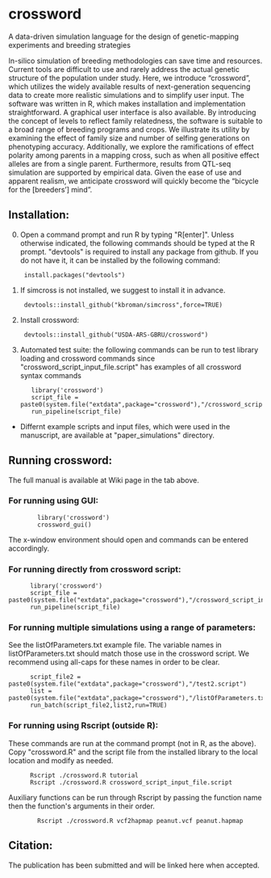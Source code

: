 # crossword
A data-driven simulation language for the design of genetic-mapping experiments and breeding strategies

In-silico simulation of breeding methodologies can save time and resources. Current tools are difficult to use and rarely address the actual genetic structure of the population under study. Here, we introduce “crossword”, which utilizes the widely available results of next-generation sequencing data to create more realistic simulations and to simplify user input. The software was written in R, which makes installation and implementation straightforward. A graphical user interface is also available. By introducing the concept of levels to reflect family relatedness, the software is suitable to a broad range of breeding programs and crops. We illustrate its utility by examining the effect of family size and number of selfing generations on phenotyping accuracy. Additionally, we explore the ramifications of effect polarity among parents in a mapping cross, such as when all positive effect alleles are from a single parent. Furthermore, results from QTL-seq simulation are supported by empirical data. Given the ease of use and apparent realism, we anticipate crossword will quickly become the “bicycle for the [breeders’] mind”.

## Installation:
0. Open a command prompt and run R by typing "R[enter]".  Unless otherwise indicated, the following commands should be typed at the R prompt. "devtools" is required to install any package from github. If you do not have it, it can be installed by the following command:

        install.packages("devtools")

1. If simcross is not installed, we suggest to install it in advance.  
    
        devtools::install_github("kbroman/simcross",force=TRUE)

2. Install crossword:        
    
        devtools::install_github("USDA-ARS-GBRU/crossword")
3. Automated test suite: the following commands can be run to test library loading and crossword commands since "crossword_script_input_file.script" has examples of all crossword syntax commands
         
          library('crossword')
          script_file = paste0(system.file("extdata",package="crossword"),"/crossword_script_input_file.script")
          run_pipeline(script_file)
          
* Differnt example scripts and input files, which were used in the manuscript, are available at "paper_simulations" directory.

## Running crossword:

The full manual is available at Wiki page in the tab above.

### For running using GUI:
            
            library('crossword')
            crossword_gui()
           
The x-window environment should open and commands can be entered accordingly.

### For running directly from crossword script:
  
          library('crossword')
          script_file = paste0(system.file("extdata",package="crossword"),"/crossword_script_input_file.script")
          run_pipeline(script_file)

### For running multiple simulations using a range of parameters:

See the listOfParameters.txt example file.  The variable names in listOfParameters.txt should match those use in the crossword script.  We recommend using all-caps for these names in order to be clear.

          script_file2 = paste0(system.file("extdata",package="crossword"),"/test2.script")
          list = paste0(system.file("extdata",package="crossword"),"/listOfParameters.txt")
          run_batch(script_file2,list2,run=TRUE)

### For running using Rscript (outside R):

These commands are run at the command prompt (not in R, as the above).  Copy "crossword.R" and the script file from the installed library to the local location and modify as needed.
          
          Rscript ./crossword.R tutorial
          Rscript ./crossword.R crossword_script_input_file.script

Auxiliary functions can be run through Rscript by passing the function name then the function's arguments in their order.
            
            Rscript ./crossword.R vcf2hapmap peanut.vcf peanut.hapmap

## Citation: 
The publication has been submitted and will be linked here when accepted.
